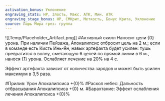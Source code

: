 ```yaml
---
activation_bonus: Уклонение
engraving_stats: HP, Злость, Макс. АТК, Мин. АТК
engraving_stage_bonus: HP, СМКрит, Меткость, Бонус Крита, Уклонение
source: Ларь Мира грез: группа
---
```

![[Temp/Placeholder_Artifact.png]]
#Активный скилл
Наносит цели {0} урона. При наличии Пейзажа, Апокалипсис отбросит цель на 2 м.; если в команде есть Кисть Инь-Ян, навык артефакта будет усилен: тушь превратится в волну, сметающую 6 целей по прямой линии в 6 м., нанося {1} урона. Ослабляет лечение на 20% на 4 с.

Эффект артефакта зависит от количества зарядов и может быть усилен максимум в 3,5 раза.

#Прилив: 
Урон Апокалипсиса +{0}%
#Раскол небес: 
Дальность отбрасывания Апокалипсиса +{0} м.
#Барахтание: 
Эффект ослабления лечения Апокалипсиса +{0}%
